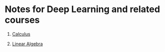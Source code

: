 # Notes for Deep Learning and related courses

1. [Calculus](tree/master/calculus)

1. [Linear Algebra](tree/master/linear-algebra)
